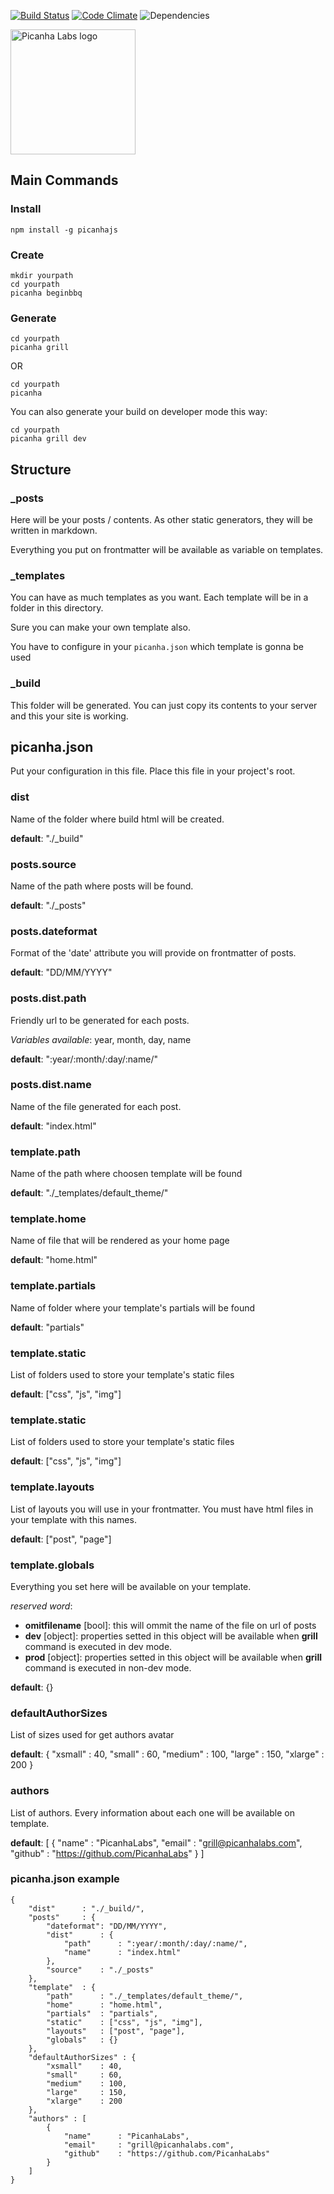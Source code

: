 [![Build Status](https://travis-ci.org/PicanhaLabs/PicanhaJS.svg?branch=master)](https://travis-ci.org/PicanhaLabs/PicanhaJS) [![Code Climate](https://codeclimate.com/github/PicanhaLabs/PicanhaJS/badges/gpa.svg)](https://codeclimate.com/github/PicanhaLabs/PicanhaJS)  ![Dependencies](https://david-dm.org/PicanhaLabs/PicanhaJS.svg)

<img src="http://blog.picanhalabs.com/img/picanhalabs.svg" alt="Picanha Labs logo" width="200px">


## Main Commands

### Install

```
npm install -g picanhajs
```

### Create

```
mkdir yourpath
cd yourpath
picanha beginbbq
```

### Generate

```
cd yourpath
picanha grill
```

OR

```
cd yourpath
picanha
```

You can also generate your build on developer mode this way:

```
cd yourpath
picanha grill dev
```

###

## Structure

### _posts

Here will be your posts / contents. As other static generators, they will be written in markdown.

Everything you put on frontmatter will be available as variable on templates.


### _templates

You can have as much templates as you want. Each template will be in a folder in this directory.

Sure you can make your own template also. 

You have to configure in your `picanha.json` which template is gonna be used


### _build

This folder will be generated. You can just copy its contents to your server and this your site is working.


## picanha.json

Put your configuration in this file. Place this file in your project's root.


### dist

Name of the folder where build html will be created.

**default**: "./_build"

### posts.source

Name of the path where posts will be found.

**default**: "./_posts"

### posts.dateformat

Format of the 'date' attribute you will provide on frontmatter of posts.

**default**: "DD/MM/YYYY"

### posts.dist.path

Friendly url to be generated for each posts.

*Variables available*: year, month, day, name 

**default**: ":year/:month/:day/:name/"

### posts.dist.name

Name of the file generated for each post.

**default**: "index.html"

### template.path

Name of the path where choosen template will be found

**default**: "./_templates/default_theme/"

### template.home

Name of file that will be rendered as your home page

**default**: "home.html"

### template.partials

Name of folder where your template's partials will be found

**default**: "partials"

### template.static

List of folders used to store your template's static files

**default**: ["css", "js", "img"]

### template.static

List of folders used to store your template's static files

**default**: ["css", "js", "img"]

### template.layouts

List of layouts you will use in your frontmatter. You must have html files in your template with this names.

**default**: ["post", "page"]

### template.globals

Everything you set here will be available on your template.

*reserved word*:
- **omitfilename** [bool]: this will ommit the name of the file on url of posts
- **dev** [object]: properties setted in this object will be available when **grill** command is executed in dev mode.
- **prod** [object]: properties setted in this object will be available when **grill** command is executed in non-dev mode.

**default**: {}

### defaultAuthorSizes

List of sizes used for get authors avatar

**default**: {
				"xsmall"	: 40,
				"small"		: 60,
				"medium"	: 100,
				"large"		: 150,
				"xlarge"	: 200
			}

### authors

List of authors. Every information about each one will be available on template.

**default**: [
				{
					"name" 		: "PicanhaLabs",
					"email" 	: "grill@picanhalabs.com",
					"github"	: "https://github.com/PicanhaLabs"
				}
			]

### picanha.json example

```
{
	"dist"		: "./_build/",
	"posts"		: {
		"dateformat": "DD/MM/YYYY",
		"dist"		: { 
			"path"		: ":year/:month/:day/:name/",
			"name"		: "index.html"
		},
		"source"	: "./_posts"
	},
	"template"	: {
		"path"		: "./_templates/default_theme/",
		"home"		: "home.html",
		"partials"	: "partials",
		"static"	: ["css", "js", "img"],
		"layouts"	: ["post", "page"],
		"globals"	: {}
	},
	"defaultAuthorSizes" : {
		"xsmall"	: 40,
		"small"		: 60,
		"medium"	: 100,
		"large"		: 150,
		"xlarge"	: 200 
	},
	"authors" : [
		{
			"name" 		: "PicanhaLabs",
			"email" 	: "grill@picanhalabs.com",
			"github"	: "https://github.com/PicanhaLabs"
		}
	]
}
```
